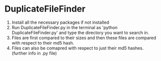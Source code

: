 # DuplicateFileFinder
1. Install all the necessary packages if not installed
2. Run DuplicateFileFinder.py in the terminal as 'python DuplicateFileFinder.py' and type the directory you want to search in.
3. Files are first compared to their sizes and then these files are compared with respect to their md5 hash.
4. Files can also be comapred with respect to just their md5 hashes.(further info in .py file)
